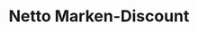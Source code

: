 ---
title: "Netto Marken-Discount"
url: /berlin/netto-marken-discount-strasse-der-pariser-kommune/
shop: Supermarkt
---